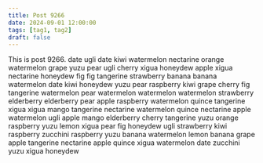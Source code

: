 ```yaml
---
title: Post 9266
date: 2024-09-01 12:00:00
tags: [tag1, tag2]
draft: false
---
```

This is post 9266.
date
ugli
date
kiwi
watermelon
nectarine
orange
watermelon
grape
yuzu
pear
ugli
cherry
xigua
honeydew
apple
xigua
nectarine
honeydew
fig
fig
tangerine
strawberry
banana
banana
watermelon
date
kiwi
honeydew
yuzu
pear
raspberry
kiwi
grape
cherry
fig
tangerine
watermelon
pear
watermelon
watermelon
watermelon
strawberry
elderberry
elderberry
pear
apple
raspberry
watermelon
quince
tangerine
xigua
xigua
mango
tangerine
nectarine
watermelon
quince
nectarine
apple
watermelon
ugli
apple
mango
elderberry
cherry
tangerine
yuzu
orange
raspberry
yuzu
lemon
xigua
pear
fig
honeydew
ugli
strawberry
kiwi
raspberry
zucchini
raspberry
yuzu
banana
watermelon
lemon
banana
grape
apple
tangerine
nectarine
apple
quince
xigua
watermelon
date
zucchini
yuzu
xigua
honeydew
